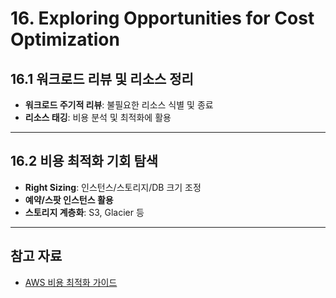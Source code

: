 # 16. Exploring Opportunities for Cost Optimization

## 16.1 워크로드 리뷰 및 리소스 정리

- **워크로드 주기적 리뷰**: 불필요한 리소스 식별 및 종료
- **리소스 태깅**: 비용 분석 및 최적화에 활용

---

## 16.2 비용 최적화 기회 탐색

- **Right Sizing**: 인스턴스/스토리지/DB 크기 조정
- **예약/스팟 인스턴스 활용**
- **스토리지 계층화**: S3, Glacier 등

---

## 참고 자료

- [AWS 비용 최적화 가이드](https://aws.amazon.com/ko/architecture/cost-optimization/)

